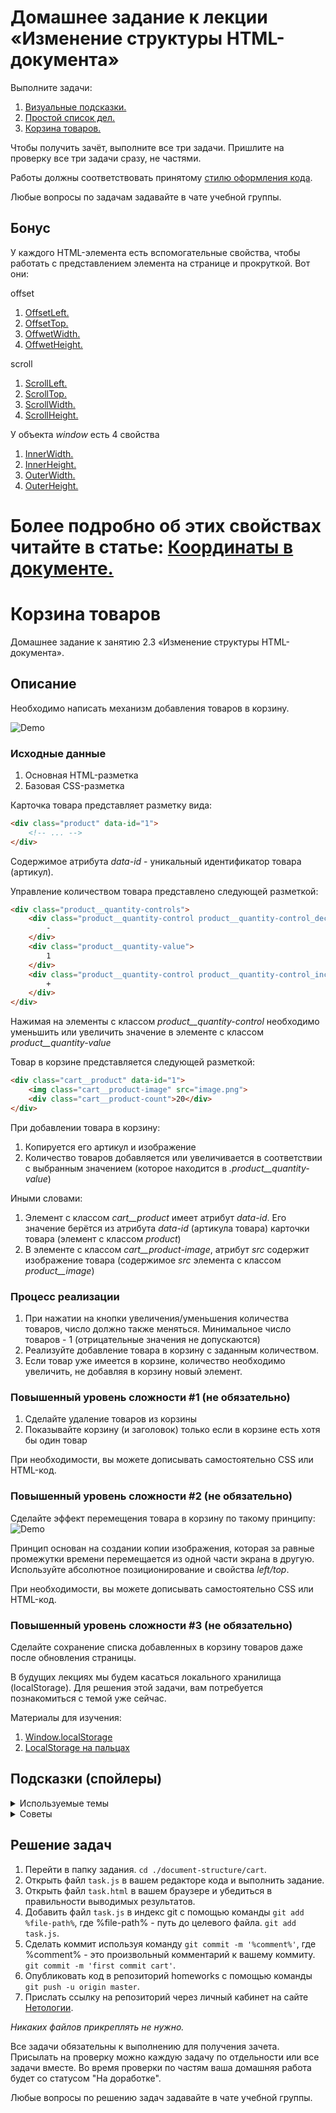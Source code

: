# Домашнее задание к лекции «Изменение структуры HTML-документа»

Выполните задачи:

1. [Визуальные подсказки.](./tooltip/)
2. [Простой список дел.](./todo/)
3. [Корзина товаров.](./cart/)

Чтобы получить зачёт, выполните все три задачи. Пришлите на проверку все три задачи сразу, не частями.

Работы должны соответствовать принятому [стилю оформления кода](https://github.com/netology-code/codestyle).

Любые вопросы по задачам задавайте в чате учебной группы.

## Бонус

У каждого HTML-элемента есть вспомогательные свойства, чтобы работать
с представлением элемента на странице и прокруткой. Вот они:

offset

1. [OffsetLeft.](https://developer.mozilla.org/ru/docs/Web/API/HTMLElement/offsetLeft)
2. [OffsetTop.](https://developer.mozilla.org/ru/docs/Web/API/HTMLElement/offsetTop)
3. [OffwetWidth.](https://developer.mozilla.org/ru/docs/Web/API/HTMLElement/offsetWidth)
4. [OffwetHeight.](https://developer.mozilla.org/ru/docs/Web/API/HTMLElement/offsetHeight)

scroll

1. [ScrollLeft.](https://developer.mozilla.org/ru/docs/Web/API/Element/scrollLeft)
2. [ScrollTop.](https://developer.mozilla.org/ru/docs/Web/API/Element/scrollTop)
3. [ScrollWidth.](https://developer.mozilla.org/ru/docs/Web/API/Element/scrollWidth)
4. [ScrollHeight.](https://developer.mozilla.org/ru/docs/Web/API/Element/scrollHeight)

У объекта *window* есть 4 свойства

1. [InnerWidth.](https://developer.mozilla.org/en-US/docs/Web/API/Window/innerWidth)
2. [InnerHeight.](https://developer.mozilla.org/en-US/docs/Web/API/Window/innerHeight)
3. [OuterWidth.](https://developer.mozilla.org/en-US/docs/Web/API/Window/outerWidth)
4. [OuterHeight.](https://developer.mozilla.org/en-US/docs/Web/API/Window/outerHeight)

Более подробно об этих свойствах читайте в статье:
[Координаты в документе.](https://learn.javascript.ru/coordinates-document)
=======
# Корзина товаров

Домашнее задание к занятию 2.3 «Изменение структуры HTML-документа».

## Описание 

Необходимо написать механизм добавления товаров в корзину.

![Demo](./demo.gif)

### Исходные данные

1. Основная HTML-разметка
2. Базовая CSS-разметка

Карточка товара представляет разметку вида:

```html
<div class="product" data-id="1">
    <!-- ... -->
</div>
```

Содержимое атрибута *data-id* - уникальный идентификатор товара (артикул).

Управление количеством товара представлено следующей разметкой:

```html
<div class="product__quantity-controls">
    <div class="product__quantity-control product__quantity-control_dec">
        -
    </div>
    <div class="product__quantity-value">
        1
    </div>
    <div class="product__quantity-control product__quantity-control_inc">
        +
    </div>
</div>
```

Нажимая на элементы с классом *product__quantity-control* 
необходимо уменьшить или увеличить
значение в элементе с классом *product__quantity-value*

Товар в корзине представляется следующей разметкой:

```html
<div class="cart__product" data-id="1">
    <img class="cart__product-image" src="image.png">
    <div class="cart__product-count">20</div>
</div>
```

При добавлении товара в корзину:

1. Копируется его артикул и изображение
2. Количество товаров добавляется или увеличивается в соответствии с 
выбранным значением (которое находится в *.product__quantity-value*)

Иными словами: 

1. Элемент с классом *cart__product* имеет атрибут *data-id*. Его значение берётся
из атрибута *data-id* (артикула товара) карточки товара (элемент с классом *product*)
2. В элементе с классом *cart__product-image*, атрибут *src* cодержит изображение
товара (содержимое *src* элемента с классом *product__image*)

### Процесс реализации

1. При нажатии на кнопки увеличения/уменьшения количества товаров, число
должно также меняться. Минимальное число товаров - 1
(отрицательные значения не допускаются)
2. Реализуйте добавление товара в корзину с заданным количеством.
3. Если товар уже имеется в корзине, количество необходимо увеличить, 
не добавляя в корзину новый элемент.

### Повышенный уровень сложности #1 (не обязательно)

1. Сделайте удаление товаров из корзины
2. Показывайте корзину (и заголовок) только если в корзине есть хотя бы один товар

При необходимости, вы можете дописывать самостоятельно CSS или HTML-код.

### Повышенный уровень сложности #2 (не обязательно)

Сделайте эффект перемещения товара в корзину по такому принципу:
![Demo](./extended-demo.gif)

Принцип основан на создании копии изображения, которая за равные промежутки времени
перемещается из одной части экрана в другую. Используйте абсолютное позиционирование
и свойства *left/top*.

При необходимости, вы можете дописывать самостоятельно CSS или HTML-код.

### Повышенный уровень сложности #3 (не обязательно)

Сделайте сохранение списка добавленных в корзину товаров даже после
обновления страницы.

В будущих лекциях мы будем касаться локального хранилища (localStorage).
Для решения этой задачи, вам потребуется познакомиться с темой уже сейчас.

Материалы для изучения:

1. [Window.localStorage](https://developer.mozilla.org/ru/docs/Web/API/Window/localStorage)
2. [LocalStorage на пальцах](https://tproger.ru/articles/localstorage/)

## Подсказки (спойлеры)

<details>
<summary>Используемые темы</summary>

1. Метод *getBoundingClientRect* (повышенный уровень сложности)
2. Работа с объектом *dataset*

</details>

<details>
<summary>Советы</summary>

При реализации анимации, вам необходимо:

1. Получить у изображения-продукта его координаты через *getBoundingClientRect*
2. Получить у изображения в корзине его координаты через *getBoundingClientRect*
3. Высчитать разницу между двумя изображениями по оси X и по оси Y
4. Задать количество шагов, за которое одно изображение «настигнет другое»
5. С помощью *setTimeout/setInterval* в течение заданного количества шагов
постоянно уменьшать разницу между двумя картинками
6. По окончанию анимации удалить изображение-копию 

</details>

## Решение задач

1. Перейти в папку задания. `cd ./document-structure/cart`.
2. Открыть файл `task.js` в вашем редакторе кода и выполнить задание.
3. Открыть файл `task.html` в вашем браузере и убедиться в правильности выводимых результатов.
4. Добавить файл `task.js` в индекс git с помощью команды `git add %file-path%`, где %file-path% - путь до целевого файла. `git add task.js`.
5. Сделать коммит используя команду `git commit -m '%comment%'`, где %comment% - это произвольный комментарий к вашему коммиту. `git commit -m 'first commit cart'`.
6. Опубликовать код в репозиторий homeworks с помощью команды `git push -u origin master`.
7. Прислать ссылку на репозиторий через личный кабинет на сайте [Нетологии][6].

[0]: https://github.com/
[1]: https://www.sublimetext.com/
[2]: https://code.visualstudio.com/
[3]: https://github.com/netology-code/guides/tree/master/github
[4]: https://git-scm.com/
[5]: https://github.com/netology-code/guides/blob/master/git/REAMDE.md
[6]: https://netology.ru/

*Никаких файлов прикреплять не нужно.*

Все задачи обязательны к выполнению для получения зачета. Присылать на проверку можно каждую задачу по отдельности или все задачи вместе. Во время проверки по частям ваша домашняя работа будет со статусом "На доработке".

Любые вопросы по решению задач задавайте в чате учебной группы.